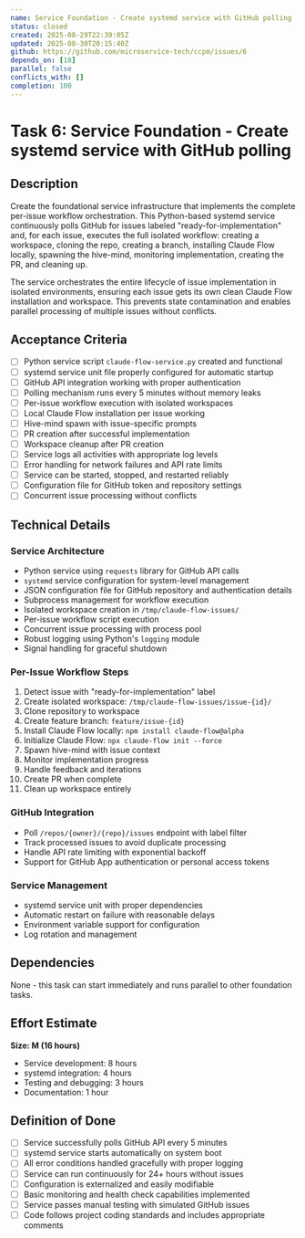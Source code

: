 ```yaml
---
name: Service Foundation - Create systemd service with GitHub polling
status: closed
created: 2025-08-29T22:39:05Z
updated: 2025-08-30T20:15:40Z
github: https://github.com/microservice-tech/ccpm/issues/6
depends_on: [18]
parallel: false
conflicts_with: []
completion: 100
---
```


# Task 6: Service Foundation - Create systemd service with GitHub polling

## Description

Create the foundational service infrastructure that implements the complete per-issue workflow orchestration. This Python-based systemd service continuously polls GitHub for issues labeled "ready-for-implementation" and, for each issue, executes the full isolated workflow: creating a workspace, cloning the repo, creating a branch, installing Claude Flow locally, spawning the hive-mind, monitoring implementation, creating the PR, and cleaning up.

The service orchestrates the entire lifecycle of issue implementation in isolated environments, ensuring each issue gets its own clean Claude Flow installation and workspace. This prevents state contamination and enables parallel processing of multiple issues without conflicts.

## Acceptance Criteria

- [ ] Python service script `claude-flow-service.py` created and functional
- [ ] systemd service unit file properly configured for automatic startup
- [ ] GitHub API integration working with proper authentication
- [ ] Polling mechanism runs every 5 minutes without memory leaks
- [ ] Per-issue workflow execution with isolated workspaces
- [ ] Local Claude Flow installation per issue working
- [ ] Hive-mind spawn with issue-specific prompts
- [ ] PR creation after successful implementation
- [ ] Workspace cleanup after PR creation
- [ ] Service logs all activities with appropriate log levels
- [ ] Error handling for network failures and API rate limits
- [ ] Service can be started, stopped, and restarted reliably
- [ ] Configuration file for GitHub token and repository settings
- [ ] Concurrent issue processing without conflicts

## Technical Details

### Service Architecture
- Python service using `requests` library for GitHub API calls
- `systemd` service configuration for system-level management
- JSON configuration file for GitHub repository and authentication details
- Subprocess management for workflow execution
- Isolated workspace creation in `/tmp/claude-flow-issues/`
- Per-issue workflow script execution
- Concurrent issue processing with process pool
- Robust logging using Python's `logging` module
- Signal handling for graceful shutdown

### Per-Issue Workflow Steps
1. Detect issue with "ready-for-implementation" label
2. Create isolated workspace: `/tmp/claude-flow-issues/issue-{id}/`
3. Clone repository to workspace
4. Create feature branch: `feature/issue-{id}`
5. Install Claude Flow locally: `npm install claude-flow@alpha`
6. Initialize Claude Flow: `npx claude-flow init --force`
7. Spawn hive-mind with issue context
8. Monitor implementation progress
9. Handle feedback and iterations
10. Create PR when complete
11. Clean up workspace entirely

### GitHub Integration
- Poll `/repos/{owner}/{repo}/issues` endpoint with label filter
- Track processed issues to avoid duplicate processing
- Handle API rate limiting with exponential backoff
- Support for GitHub App authentication or personal access tokens

### Service Management
- systemd service unit with proper dependencies
- Automatic restart on failure with reasonable delays
- Environment variable support for configuration
- Log rotation and management

## Dependencies

None - this task can start immediately and runs parallel to other foundation tasks.

## Effort Estimate

**Size: M (16 hours)**

- Service development: 8 hours
- systemd integration: 4 hours  
- Testing and debugging: 3 hours
- Documentation: 1 hour

## Definition of Done

- [ ] Service successfully polls GitHub API every 5 minutes
- [ ] systemd service starts automatically on system boot
- [ ] All error conditions handled gracefully with proper logging
- [ ] Service can run continuously for 24+ hours without issues
- [ ] Configuration is externalized and easily modifiable
- [ ] Basic monitoring and health check capabilities implemented
- [ ] Service passes manual testing with simulated GitHub issues
- [ ] Code follows project coding standards and includes appropriate comments
